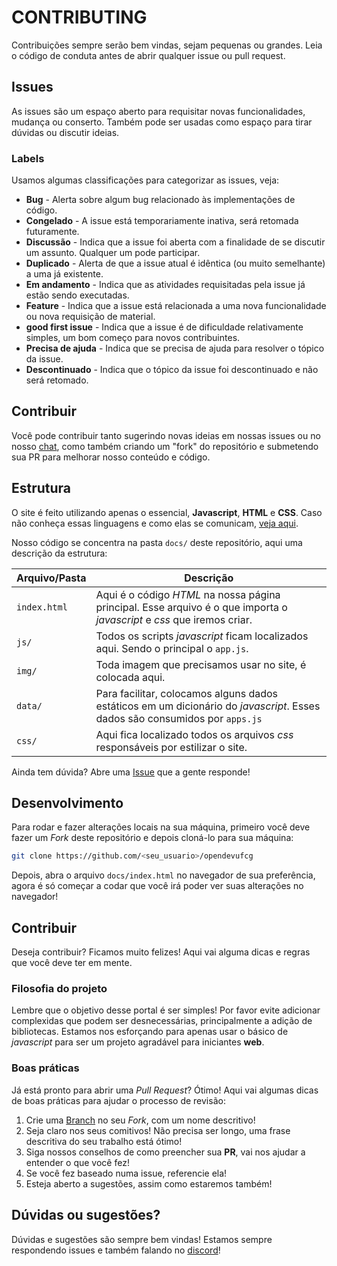 # CONTRIBUTING

Contribuições sempre serão bem vindas, sejam pequenas ou grandes. Leia o código de conduta antes de abrir qualquer issue ou pull request.

## Issues

As issues são um espaço aberto para requisitar novas funcionalidades, mudança ou conserto. Também pode ser usadas como espaço para tirar dúvidas ou discutir ideias.

### Labels

Usamos algumas classificações para categorizar as issues, veja:

- **Bug** - Alerta sobre algum bug relacionado às implementações de código.
- **Congelado** - A issue está temporariamente inativa, será retomada futuramente.
- **Discussão** - Indica que a issue foi aberta com a finalidade de se discutir um assunto. Qualquer um pode participar.
- **Duplicado** - Alerta de que a issue atual é idêntica (ou muito semelhante) a uma já existente.
- **Em andamento** - Indica que as atividades requisitadas pela issue já estão sendo executadas.
- **Feature** - Indica que a issue está relacionada a uma nova funcionalidade ou nova requisição de material.
- **good first issue** - Indica que a issue é de dificuldade relativamente simples, um bom começo para novos contribuintes.
- **Precisa de ajuda** - Indica que se precisa de ajuda para resolver o tópico da issue.
- **Descontinuado** - Indica que o tópico da issue foi descontinuado e não será retomado.

## Contribuir

Você pode contribuir tanto sugerindo novas ideias em nossas issues ou no nosso [chat](https://gitter.im/OpenDevUFCG/portal), como também criando um "fork" do repositório e submetendo sua PR para melhorar nosso conteúdo e código.

## Estrutura

O site é feito utilizando apenas o essencial, **Javascript**, **HTML** e **CSS**. Caso não conheça essas linguagens e como elas se comunicam, [veja aqui](http://apexensino.com.br/html-css-e-javascript-entendendo-melhor-base-da-programacao-front-end/).

Nosso código se concentra na pasta `docs/` deste repositório, aqui uma descrição da estrutura:

| Arquivo/Pasta  	|   Descrição	|
|---	|---	|
|  `index.html`	| Aqui é o código *HTML* na nossa página principal. Esse arquivo é o que importa o *javascript* e *css* que iremos criar.|
|  `js/`	| Todos os scripts *javascript* ficam localizados aqui. Sendo o principal o `app.js`. 	|
|  `img/` 	|   Toda imagem que precisamos usar no site, é colocada aqui.	|
|  `data/` 	|   Para facilitar, colocamos alguns dados estáticos em um dicionário do *javascript*. Esses dados são consumidos por `apps.js`	|
|  `css/` 	| Aqui fica localizado todos os arquivos *css* responsáveis por estilizar	o site.|

Ainda tem dúvida? Abre uma [Issue](https://github.com/OpenDevUFCG/opendevufcg.org/issues) que a gente responde!

## Desenvolvimento

Para rodar e fazer alterações locais na sua máquina, primeiro você deve fazer um *Fork* deste repositório e depois cloná-lo para sua máquina:

``` bash
git clone https://github.com/<seu_usuario>/opendevufcg
``` 

Depois, abra o arquivo `docs/index.html` no navegador de sua preferência, agora é só começar a codar que você irá poder ver suas alterações no navegador!

## Contribuir

Deseja contribuir? Ficamos muito felizes! Aqui vai alguma dicas e regras que você deve ter em mente.

### Filosofia do projeto

Lembre que o objetivo desse portal é ser simples! Por favor evite adicionar complexidas que podem ser desnecessárias, principalmente a adição de bibliotecas. Estamos nos esforçando para apenas usar o básico de *javascript* para ser um projeto agradável para iniciantes **web**.

### Boas práticas

Já está pronto para abrir uma *Pull Request*? Ótimo! Aqui vai algumas dicas de boas práticas para ajudar o processo de revisão:

1. Crie uma [Branch](https://git-scm.com/book/pt-br/v1/Ramifica%C3%A7%C3%A3o-Branching-no-Git-B%C3%A1sico-de-Branch-e-Merge) no seu *Fork*, com um nome descritivo!
2. Seja claro nos seus comitivos! Não precisa ser longo, uma frase descritiva do seu trabalho está ótimo!
3. Siga nossos conselhos de como preencher sua **PR**, vai nos ajudar a entender o que você fez!
4. Se você fez baseado numa issue, referencie ela!
5. Esteja aberto a sugestões, assim como estaremos também!


## Dúvidas ou sugestões?

Dúvidas e sugestões são sempre bem vindas! Estamos sempre respondendo issues e também falando no [discord](https://discord.gg/zHVQKg)!

